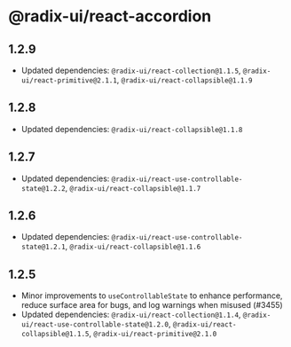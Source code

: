 # @radix-ui/react-accordion

## 1.2.9

- Updated dependencies: `@radix-ui/react-collection@1.1.5`, `@radix-ui/react-primitive@2.1.1`, `@radix-ui/react-collapsible@1.1.9`

## 1.2.8

- Updated dependencies: `@radix-ui/react-collapsible@1.1.8`

## 1.2.7

- Updated dependencies: `@radix-ui/react-use-controllable-state@1.2.2`, `@radix-ui/react-collapsible@1.1.7`

## 1.2.6

- Updated dependencies: `@radix-ui/react-use-controllable-state@1.2.1`, `@radix-ui/react-collapsible@1.1.6`

## 1.2.5

- Minor improvements to `useControllableState` to enhance performance, reduce surface area for bugs, and log warnings when misused (#3455)
- Updated dependencies: `@radix-ui/react-collection@1.1.4`, `@radix-ui/react-use-controllable-state@1.2.0`, `@radix-ui/react-collapsible@1.1.5`, `@radix-ui/react-primitive@2.1.0`
